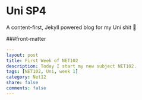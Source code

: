Uni SP4
=======

A content-first, Jekyll powered blog for my Uni shit 💩


###front-matter

```yaml
---
layout: post
title: First Week of NET102
description: Today I start my new subject NET102.
tags: [NET102, Uni, week 1]
category: Net12
share: false
comments: false
---
```
